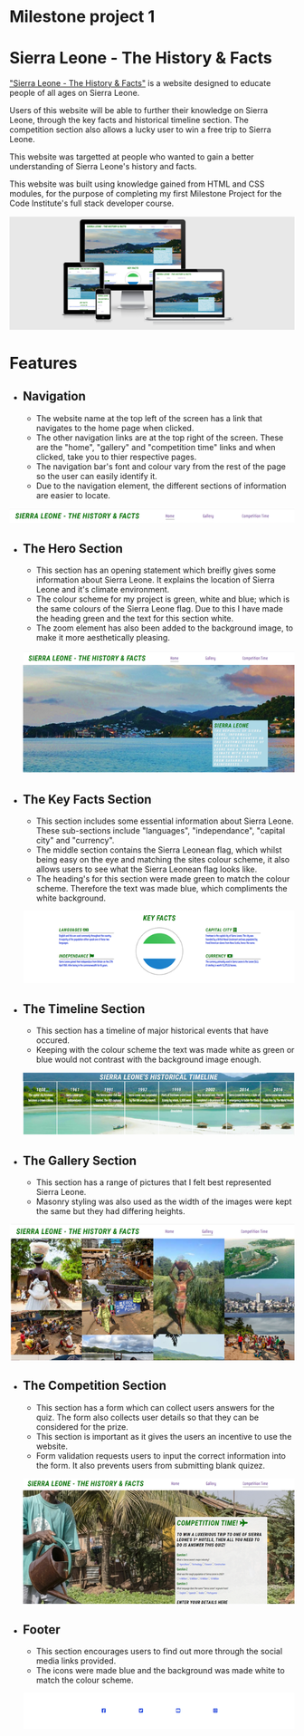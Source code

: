 # Milestone project 1
# Sierra Leone - The History & Facts
["Sierra Leone - The History & Facts"](https://ndanema98.github.io/Sierra-Leone/index.html) is a website designed to educate people of all ages on Sierra Leone.  

Users of this website will be able to further their knowledge on Sierra Leone, through the key facts and historical timeline section. The competition section also allows a lucky user to win a free trip to Sierra Leone. 

This website was targetted at people who wanted to gain a better understanding of Sierra Leone's history and facts. 

This website was built using knowledge gained from HTML and CSS modules, for the purpose of completing my first Milestone Project for the Code Institute's full stack developer course. 

  ![A screenshot of my responsive website](/assets/images/responsive.jpeg)
 
 # Features
 - ## Navigation 
   - The website name at the top left of the screen has a link that navigates to the home page when clicked. 
   - The other navigation links are at the top right of the screen. These are the "home", "gallery" and "competition time" links and when clicked, take you to thier respective pages. 
   - The navigation bar's font and colour vary from the rest of the page so the user can easily identify it. 
   - Due to the navigation element, the different sections of information are easier to locate. 

  ![A screenshot of my navigation bar](/assets/images/navigation.jpeg)

 - ## The Hero Section 
   - This section has an opening statement which breifly gives some information about Sierra Leone. It explains the location of Sierra Leone and it's climate environment. 
   - The colour scheme for my project is green, white and blue; which is the same colours of the Sierra Leone flag. Due to this I have made the heading green and the text for this section white. 
   - The zoom element has also been added to the background image, to make it more aesthetically pleasing. 

   ![A screenshot of my hero section](/assets/images/hero-section.jpeg)

  - ## The Key Facts Section
    - This section includes some essential information about Sierra Leone. These sub-sections include "languages", "independance", "capital city" and "currency". 
    - The middle section contains the Sierra Leonean flag, which whilst being easy on the eye and matching the sites colour scheme, it also allows users to see what the Sierra Leonean flag looks like.
    - The heading's for this section were made green to match the colour scheme. Therefore the text was made blue, which compliments the white background. 

    ![A screenshot of my key facts section](/assets/images/keyfacts-section.jpeg)

  
 - ## The Timeline Section 
   - This section has a timeline of major historical events that have occured. 
   - Keeping with the colour scheme the text was made white as green or blue would not contrast with the background image enough. 

   ![A screenshot of my timeline section](/assets/images/timeline-section.jpeg)

  - ## The Gallery Section
    - This section has a range of pictures that I felt best represented Sierra Leone. 
    - Masonry styling was also used as the width of the images were kept the same but they had differing heights. 

   ![A screenshot of my gallery section](/assets/images/gallery-section.jpeg)

  - ## The Competition Section
    - This section has a form which can collect users answers for the quiz. The form also collects user details so that they can be considered for the prize. 
    - This section is important as it gives the users an incentive to use the website. 
    - Form validation requests users to input the correct information into the form. It also prevents users from submitting blank quizez. 
  

    ![A screenshot of my competition section](/assets/images/competition.jpeg)

  - ## Footer
    - This section encourages users to find out more through the social media links provided. 
    - The icons were made blue and the background was made white to match the colour scheme. 

    ![A screenshot of my footer](/assets/images/footer.jpeg)






